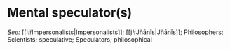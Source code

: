 # Mental speculator(s)


*See:* [[i#Impersonalists|Impersonalists]]; [[j#Jñānīs|Jñānīs]]; Philosophers; Scientists; speculative; Speculators; philosophical
